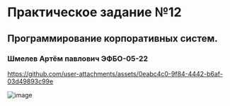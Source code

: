 # Практическое задание №12

## Программирование корпоративных систем.

### Шмелев Артём павлович ЭФБО-05-22



https://github.com/user-attachments/assets/0eabc4c0-9f84-4442-b6af-03d49893c99e



![image](https://github.com/user-attachments/assets/ebd169b5-ab62-4f1a-9f4a-059b894db20d)







